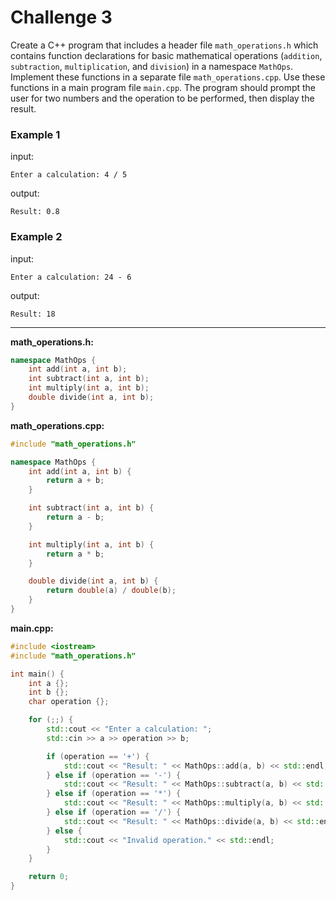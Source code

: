 # Challenge 3

Create a C++ program that includes a header file `math_operations.h` which contains function declarations for basic mathematical operations (`addition`, `subtraction`, `multiplication`, and `division`) in a namespace `MathOps`. Implement these functions in a separate file `math_operations.cpp`. Use these functions in a main program file `main.cpp`. The program should prompt the user for two numbers and the operation to be performed, then display the result.

### Example 1
input:
```
Enter a calculation: 4 / 5
```
output:
```
Result: 0.8
```

### Example 2
input:
```
Enter a calculation: 24 - 6
```
output:
```
Result: 18
```

---

**math_operations.h:**
```cpp
namespace MathOps {
    int add(int a, int b);
    int subtract(int a, int b);
    int multiply(int a, int b);
    double divide(int a, int b);
}
```

**math_operations.cpp:**
```cpp
#include "math_operations.h"

namespace MathOps {
    int add(int a, int b) {
        return a + b;
    }

    int subtract(int a, int b) {
        return a - b;
    }

    int multiply(int a, int b) {
        return a * b;
    }

    double divide(int a, int b) {
        return double(a) / double(b);
    }
}
```

**main.cpp:**
```cpp
#include <iostream>
#include "math_operations.h"

int main() {
    int a {};
    int b {};
    char operation {};

    for (;;) {
        std::cout << "Enter a calculation: ";
        std::cin >> a >> operation >> b;

        if (operation == '+') {
            std::cout << "Result: " << MathOps::add(a, b) << std::endl;
        } else if (operation == '-') {
            std::cout << "Result: " << MathOps::subtract(a, b) << std::endl;
        } else if (operation == '*') {
            std::cout << "Result: " << MathOps::multiply(a, b) << std::endl;
        } else if (operation == '/') {
            std::cout << "Result: " << MathOps::divide(a, b) << std::endl;
        } else {
            std::cout << "Invalid operation." << std::endl;
        }
    }

    return 0;
}
```